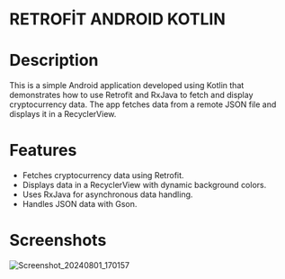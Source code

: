 # RETROFİT ANDROID KOTLIN


# Description

  This is a simple Android application developed using Kotlin that demonstrates how to use Retrofit and RxJava to fetch and display cryptocurrency data. The app fetches data from a remote JSON file and displays it in a RecyclerView.

# Features

  - Fetches cryptocurrency data using Retrofit.
  - Displays data in a RecyclerView with dynamic background colors.
  - Uses RxJava for asynchronous data handling.
  - Handles JSON data with Gson.

# Screenshots

![Screenshot_20240801_170157](https://github.com/user-attachments/assets/595bea59-9d7c-4650-9d43-de4c2ee90d75)
